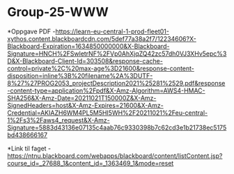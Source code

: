 # Group-25-WWW



*Oppgave PDF
-https://learn-eu-central-1-prod-fleet01-xythos.content.blackboardcdn.com/5def77a38a2f7/12234606?X-Blackboard-Expiration=1634850000000&X-Blackboard-Signature=HNCH%2FSwletrNF%2FVp0AhXjqZQ42zc57dh0VJ3XHv5epc%3D&X-Blackboard-Client-Id=303508&response-cache-control=private%2C%20max-age%3D21600&response-content-disposition=inline%3B%20filename%2A%3DUTF-8%27%27PROG2053_projectDescription2021%25281%2529.pdf&response-content-type=application%2Fpdf&X-Amz-Algorithm=AWS4-HMAC-SHA256&X-Amz-Date=20211021T150000Z&X-Amz-SignedHeaders=host&X-Amz-Expires=21600&X-Amz-Credential=AKIAZH6WM4PL5M5HI5WH%2F20211021%2Feu-central-1%2Fs3%2Faws4_request&X-Amz-Signature=5883d43136e07135c4aab76c9330398b7c62cd3e1b21738ec5175bd438666167

*Link til faget
-https://ntnu.blackboard.com/webapps/blackboard/content/listContent.jsp?course_id=_27688_1&content_id=_1363469_1&mode=reset
